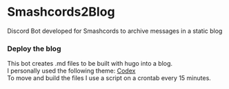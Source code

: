 # Smashcords2Blog
Discord Bot developed for Smashcords to archive messages in a static blog

### Deploy the blog
This bot creates .md files to be built with hugo into a blog.  
I personally used the following theme: [Codex](https://themes.gohugo.io/hugo-theme-codex/)  
To move and build the files I use a script on a crontab every 15 minutes.

